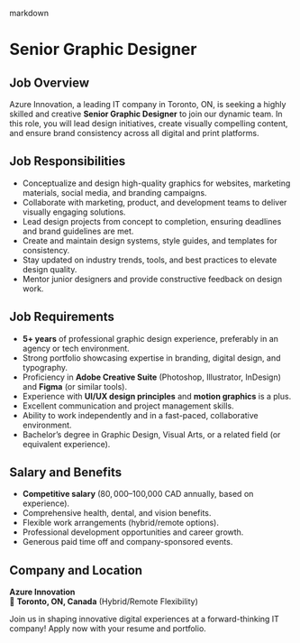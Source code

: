markdown
# **Senior Graphic Designer**  

## **Job Overview**  
Azure Innovation, a leading IT company in Toronto, ON, is seeking a highly skilled and creative **Senior Graphic Designer** to join our dynamic team. In this role, you will lead design initiatives, create visually compelling content, and ensure brand consistency across all digital and print platforms.  

## **Job Responsibilities**  
- Conceptualize and design high-quality graphics for websites, marketing materials, social media, and branding campaigns.  
- Collaborate with marketing, product, and development teams to deliver visually engaging solutions.  
- Lead design projects from concept to completion, ensuring deadlines and brand guidelines are met.  
- Create and maintain design systems, style guides, and templates for consistency.  
- Stay updated on industry trends, tools, and best practices to elevate design quality.  
- Mentor junior designers and provide constructive feedback on design work.  

## **Job Requirements**  
- **5+ years** of professional graphic design experience, preferably in an agency or tech environment.  
- Strong portfolio showcasing expertise in branding, digital design, and typography.  
- Proficiency in **Adobe Creative Suite** (Photoshop, Illustrator, InDesign) and **Figma** (or similar tools).  
- Experience with **UI/UX design principles** and **motion graphics** is a plus.  
- Excellent communication and project management skills.  
- Ability to work independently and in a fast-paced, collaborative environment.  
- Bachelor’s degree in Graphic Design, Visual Arts, or a related field (or equivalent experience).  

## **Salary and Benefits**  
- **Competitive salary** ($80,000–$100,000 CAD annually, based on experience).  
- Comprehensive health, dental, and vision benefits.  
- Flexible work arrangements (hybrid/remote options).  
- Professional development opportunities and career growth.  
- Generous paid time off and company-sponsored events.  

## **Company and Location**  
**Azure Innovation**  
📍 **Toronto, ON, Canada** (Hybrid/Remote Flexibility)  

Join us in shaping innovative digital experiences at a forward-thinking IT company! Apply now with your resume and portfolio.